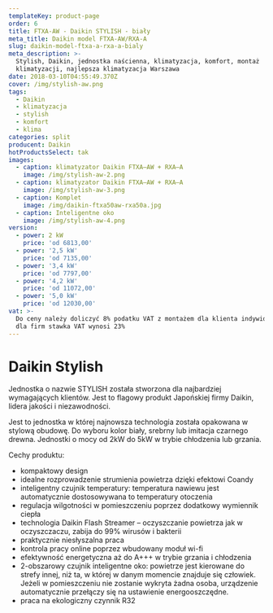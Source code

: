 ```yaml
---
templateKey: product-page
order: 6
title: FTXA-AW - Daikin STYLISH - biały
meta_title: Daikin model FTXA-AW/RXA-A
slug: daikin-model-ftxa-a-rxa-a-bialy
meta_description: >-
  Stylish, Daikin, jednostka naścienna, klimatyzacja, komfort, montaż
  klimatyzacji, najlepsza klimatyzacja Warszawa
date: 2018-03-10T04:55:49.370Z
cover: /img/stylish-aw.png
tags:
  - Daikin
  - klimatyzacja
  - stylish
  - komfort
  - klima
categories: split
producent: Daikin
hotProductsSelect: tak
images:
  - caption: klimatyzator Daikin FTXA–AW + RXA–A
    image: /img/stylish-aw-2.png
  - caption: klimatyzator Daikin FTXA–AW + RXA–A
    image: /img/stylish-aw-3.png
  - caption: Komplet
    image: /img/daikin-ftxa50aw-rxa50a.jpg
  - caption: Inteligentne oko
    image: /img/stylish-aw-4.png
version:
  - power: 2 kW
    price: 'od 6813,00'
  - power: '2,5 kW'
    price: 'od 7135,00'
  - power: '3,4 kW'
    price: 'od 7797,00'
  - power: '4,2 kW'
    price: 'od 11072,00'
  - power: '5,0 kW'
    price: 'od 12030,00'
vat: >-
  Do ceny należy doliczyć 8% podatku VAT z montażem dla klienta indywidualnego,
  dla firm stawka VAT wynosi 23%
---
```


# Daikin Stylish

Jednostka o nazwie STYLISH została stworzona dla najbardziej wymagających klientów. Jest to flagowy produkt Japońskiej firmy Daikin, lidera jakości i niezawodności.

Jest to jednostka w której najnowsza technologia została opakowana w stylową obudowę. Do wyboru kolor biały, srebrny lub imitacja czarnego drewna. Jednostki o mocy od 2kW do 5kW w trybie chłodzenia lub grzania.

Cechy produktu:

- kompaktowy design
- idealne rozprowadzenie strumienia powietrza dzięki efektowi Coandy
- inteligentny czujnik temperatury: temperatura nawiewu jest automatycznie dostosowywana to temperatury otoczenia
- regulacja wilgotności w pomieszczeniu poprzez dodatkowy wymiennik ciepła
- technologia Daikin Flash Streamer – oczyszczanie powietrza jak w oczyszczaczu, zabija do 99% wirusów i bakterii
- praktycznie niesłyszalna praca
- kontrola pracy online poprzez wbudowany moduł wi-fi
- efektywność energetyczna aż do A+++ w trybie grzania i chłodzenia
- 2-obszarowy czujnik inteligentne oko: powietrze jest kierowane do strefy innej, niż ta, w której w danym momencie znajduje się człowiek. Jeżeli w pomieszczeniu nie zostanie wykryta żadna osoba, urządzenie automatycznie przełączy się na ustawienie energooszczędne.
- praca na ekologiczny czynnik R32

